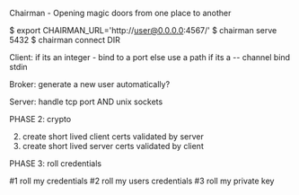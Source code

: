
Chairman - Opening magic doors from one place to another

$ export CHAIRMAN_URL='http://user@0.0.0.0:4567/'
$ chairman serve 5432
$ chairman connect DIR

Client:
  if its an integer - bind to a port
  else use a path
  if its a -- channel bind stdin

Broker:
  generate a new user automatically?

Server:
  handle tcp port AND unix sockets

PHASE 2: crypto

2) create short lived client certs validated by server
3) create short lived server certs validated by client

PHASE 3: roll credentials

#1 roll my credentials
#2 roll my users credentials
#3 roll my private key

